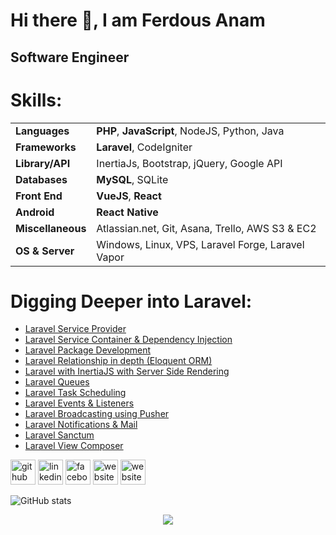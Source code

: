 # Hi there 👋, I am Ferdous Anam
## Software Engineer

# Skills:
|                       |                                                       |
| --------------------- | ----------------------------------------------------- |
| **Languages**         | **PHP**, **JavaScript**, NodeJS, Python, Java         |
| **Frameworks**        | **Laravel**, CodeIgniter                              |
| **Library/API**       | InertiaJs, Bootstrap, jQuery, Google API              |
| **Databases**         | **MySQL**, SQLite                                     |
| **Front End**         | **VueJS**, **React**                                  |
| **Android**           | **React Native**                                      |
| **Miscellaneous**     | Atlassian.net, Git, Asana, Trello, AWS S3 & EC2       |
| **OS & Server**       | Windows, Linux, VPS, Laravel Forge, Laravel Vapor     |

# Digging Deeper into Laravel:
- [Laravel Service Provider](https://laravel.com/docs/container)
- [Laravel Service Container & Dependency Injection](https://laravel.com/docs/providers)
- [Laravel Package Development](https://laravel.com/docs/packages)
- [Laravel Relationship in depth (Eloquent ORM)](https://laravel.com/docs/eloquent)
- [Laravel with InertiaJS with Server Side Rendering](https://inertiajs.com)
- [Laravel Queues](https://laravel.com/docs/queues)
- [Laravel Task Scheduling](https://laravel.com/docs/scheduling)
- [Laravel Events & Listeners](https://laravel.com/docs/events)
- [Laravel Broadcasting using Pusher](https://laravel.com/docs/broadcasting)
- [Laravel Notifications & Mail](https://laravel.com/docs/mail)
- [Laravel Sanctum](https://laravel.com/docs/sanctum)
- [Laravel View Composer](https://laravel.com/docs/views#view-composers)

[<img src='https://cdn.jsdelivr.net/npm/simple-icons@3.0.1/icons/github.svg' alt='github' height='40'>](https://github.com/ferdousanam)
[<img src='https://cdn.jsdelivr.net/npm/simple-icons@3.0.1/icons/linkedin.svg' alt='linkedin' height='40'>](https://www.linkedin.com/in/ferdous-anam/)
[<img src='https://cdn.jsdelivr.net/npm/simple-icons@3.0.1/icons/facebook.svg' alt='facebook' height='40'>](https://www.facebook.com/ferdous.anam)
[<img src='https://cdn.jsdelivr.net/npm/simple-icons@3.0.1/icons/gitlab.svg' alt='website' height='40'>](https://gitlab.com/ferdousanam)
[<img src='https://cdn.jsdelivr.net/npm/simple-icons@3.0.1/icons/icloud.svg' alt='website' height='40'>](https://ferdousanam.xyz)  

![GitHub stats](https://github-readme-stats.vercel.app/api?username=ferdousanam&show_icons=true)

<p align="center">
  <a href="http://hits.dwyl.com/ferdousanam/ferdousanam">
    <img align="center" src="http://hits.dwyl.com/ferdousanam/ferdousanam.svg">
  </a>
</p>
